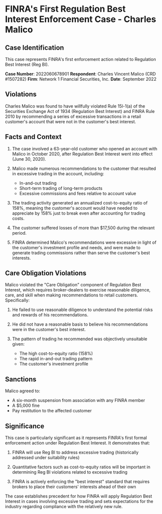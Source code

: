# FINRA's First Regulation Best Interest Enforcement Case - Charles Malico

## Case Identification
This case represents FINRA's first enforcement action related to Regulation Best Interest (Reg BI).

**Case Number**: 2022060678901
**Respondent**: Charles Vincent Malico (CRD #1507282)
**Firm**: Network 1 Financial Securities, Inc.
**Date**: September 2022

## Violations

Charles Malico was found to have willfully violated Rule 15l-1(a) of the Securities Exchange Act of 1934 (Regulation Best Interest) and FINRA Rule 2010 by recommending a series of excessive transactions in a retail customer's account that were not in the customer's best interest.

## Facts and Context

1. The case involved a 63-year-old customer who opened an account with Malico in October 2020, after Regulation Best Interest went into effect (June 30, 2020).

2. Malico made numerous recommendations to the customer that resulted in excessive trading in the account, including:
   - In-and-out trading
   - Short-term trading of long-term products
   - Excessive commissions and fees relative to account value

3. The trading activity generated an annualized cost-to-equity ratio of 158%, meaning the customer's account would have needed to appreciate by 158% just to break even after accounting for trading costs.

4. The customer suffered losses of more than $17,500 during the relevant period.

5. FINRA determined Malico's recommendations were excessive in light of the customer's investment profile and needs, and were made to generate trading commissions rather than serve the customer's best interests.

## Care Obligation Violations

Malico violated the "Care Obligation" component of Regulation Best Interest, which requires broker-dealers to exercise reasonable diligence, care, and skill when making recommendations to retail customers. Specifically:

1. He failed to use reasonable diligence to understand the potential risks and rewards of his recommendations.

2. He did not have a reasonable basis to believe his recommendations were in the customer's best interest.

3. The pattern of trading he recommended was objectively unsuitable given:
   - The high cost-to-equity ratio (158%)
   - The rapid in-and-out trading pattern
   - The customer's investment profile

## Sanctions

Malico agreed to:
- A six-month suspension from association with any FINRA member
- A $5,000 fine
- Pay restitution to the affected customer

## Significance

This case is particularly significant as it represents FINRA's first formal enforcement action under Regulation Best Interest. It demonstrates that:

1. FINRA will use Reg BI to address excessive trading (historically addressed under suitability rules)

2. Quantitative factors such as cost-to-equity ratios will be important in determining Reg BI violations related to excessive trading

3. FINRA is actively enforcing the "best interest" standard that requires brokers to place their customers' interests ahead of their own

The case establishes precedent for how FINRA will apply Regulation Best Interest in cases involving excessive trading and sets expectations for the industry regarding compliance with the relatively new rule.